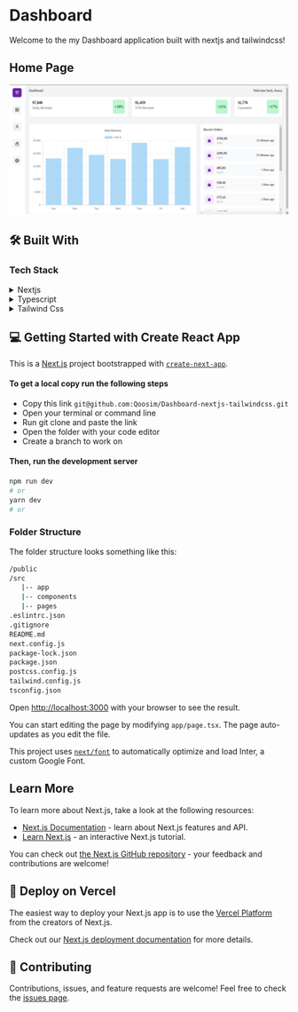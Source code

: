 # Dashboard

Welcome to the my Dashboard application built with nextjs and tailwindcss!


## Home Page
![screenshot](./public/page-1.png)


## 🛠 Built With <a name="built-with"></a>

### Tech Stack <a name="tech-stack"></a>

<details>
  <summary>Nextjs</summary>
  <ul>
    <li><a>https://nextjs.org/</a></li>
  </ul>
</details>

<details>
  <summary>Typescript</summary>
  <ul>
    <li><a>https://www.typescriptlang.org/</a></li>
  </ul>
</details>

<details>
  <summary>Tailwind Css</summary>
  <ul>
    <li><a>https://tailwindcss.com/</a></li>
  </ul>
</details>

## 💻 Getting Started with Create React App

This is a [Next.js](https://nextjs.org/) project bootstrapped with [`create-next-app`](https://github.com/vercel/next.js/tree/canary/packages/create-next-app).

#### To get a local copy run the following steps

- Copy this link `git@github.com:Qoosim/Dashboard-nextjs-tailwindcss.git`
- Open your terminal or command line
- Run git clone and paste the link
- Open the folder with your code editor
- Create a branch to work on

#### Then, run the development server

```bash
npm run dev
# or
yarn dev
# or
```

### Folder Structure

The folder structure looks something like this:

```sh
/public
/src
   |-- app
   |-- components
   |-- pages
.eslintrc.json
.gitignore
README.md
next.config.js
package-lock.json
package.json
postcss.config.js
tailwind.config.js
tsconfig.json
```

Open [http://localhost:3000](http://localhost:3000) with your browser to see the result.

You can start editing the page by modifying `app/page.tsx`. The page auto-updates as you edit the file.

This project uses [`next/font`](https://nextjs.org/docs/basic-features/font-optimization) to automatically optimize and load Inter, a custom Google Font.

## Learn More

To learn more about Next.js, take a look at the following resources:

- [Next.js Documentation](https://nextjs.org/docs) - learn about Next.js features and API.
- [Learn Next.js](https://nextjs.org/learn) - an interactive Next.js tutorial.

You can check out [the Next.js GitHub repository](https://github.com/vercel/next.js/) - your feedback and contributions are welcome!

## 🚀 Deploy on Vercel

The easiest way to deploy your Next.js app is to use the [Vercel Platform](https://vercel.com/new?utm_medium=default-template&filter=next.js&utm_source=create-next-app&utm_campaign=create-next-app-readme) from the creators of Next.js.

Check out our [Next.js deployment documentation](https://nextjs.org/docs/deployment) for more details.

## 🤝 Contributing <a name="contributing"></a>

Contributions, issues, and feature requests are welcome!
Feel free to check the [issues page](https://github.com/JUUBIX1/front-end/issues).
